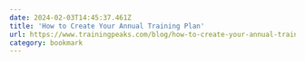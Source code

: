 ```yaml
---
date: 2024-02-03T14:45:37.461Z
title: 'How to Create Your Annual Training Plan'
url: https://www.trainingpeaks.com/blog/how-to-create-your-annual-training-plan/
category: bookmark
---
```


